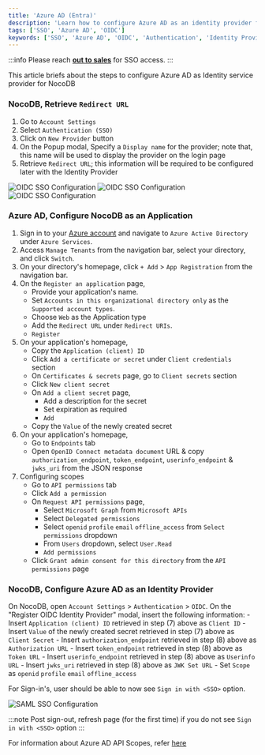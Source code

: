 ```yaml
---
title: 'Azure AD (Entra)' 
description: 'Learn how to configure Azure AD as an identity provider for NocoDB.' 
tags: ['SSO', 'Azure AD', 'OIDC']
keywords: ['SSO', 'Azure AD', 'OIDC', 'Authentication', 'Identity Provider']
---
```


:::info
Please reach [**out to sales**](https://calendly.com/nocodb) for SSO access.
:::

This article briefs about the steps to configure Azure AD as Identity service provider for NocoDB

### NocoDB, Retrieve `Redirect URL`
1. Go to `Account Settings`
2. Select `Authentication (SSO)`
3. Click on `New Provider` button
4. On the Popup modal, Specify a `Display name` for the provider; note that, this name will be used to display the provider on the login page
5. Retrieve `Redirect URL`; this information will be required to be configured later with the Identity Provider

![OIDC SSO Configuration](/img/v2/account-settings/SSO-1.png)
![OIDC SSO Configuration](/img/v2/account-settings/OIDC-2.png)
![OIDC SSO Configuration](/img/v2/account-settings/OIDC-3.png)


### Azure AD, Configure NocoDB as an Application
1. Sign in to your [Azure account](https://portal.azure.com/#allservices) and navigate to `Azure Active Directory` under `Azure Services`.
2. Access `Manage Tenants` from the navigation bar, select your directory, and click `Switch`.
3. On your directory's homepage, click `+ Add` > `App Registration` from the navigation bar.
4. On the `Register an application` page,
    - Provide your application's name.
    - Set `Accounts in this organizational directory only` as the `Supported account types`.
    - Choose `Web` as the Application type
    - Add the `Redirect URL` under `Redirect URIs`.
    - `Register`
5. On your application's homepage, 
    - Copy the `Application (client) ID`
    - Click `Add a certificate or secret` under `Client credentials` section
    - On `Certificates & secrets` page, go to `Client secrets` section
    - Click `New client secret`
    - On `Add a client secret` page, 
        - Add a description for the secret
        - Set expiration as required
        - `Add`
    - Copy the `Value` of the newly created secret
6. On your application's homepage, 
    - Go to `Endpoints` tab
    - Open `OpenID Connect metadata document` URL & copy `authorization_endpoint`, `token_endpoint`, `userinfo_endpoint` & `jwks_uri` from the JSON response
7. Configuring scopes
    - Go to `API permissions` tab
    - Click `Add a permission`
    - On `Request API permissions` page, 
        - Select `Microsoft Graph` from `Microsoft APIs`
        - Select `Delegated permissions`
        - Select `openid` `profile` `email` `offline_access` from `Select permissions` dropdown
        - From `Users` dropdown, select `User.Read`
        - `Add permissions`
    - Click `Grant admin consent for this directory` from the `API permissions` page


### NocoDB, Configure Azure AD as an Identity Provider
On NocoDB, open `Account Settings` > `Authentication` > `OIDC`. On the "Register OIDC Identity Provider" modal, insert the following information:
    - Insert `Application (client) ID` retrieved in step (7) above as `Client ID`
    - Insert `Value` of the newly created secret retrieved in step (7) above as `Client Secret`
    - Insert `authorization_endpoint` retrieved in step (8) above as `Authorization URL`
    - Insert `token_endpoint` retrieved in step (8) above as `Token URL`
    - Insert `userinfo_endpoint` retrieved in step (8) above as `Userinfo URL`
    - Insert `jwks_uri` retrieved in step (8) above as `JWK Set URL`
    - Set `Scope` as `openid` `profile` `email` `offline_access`

For Sign-in's, user should be able to now see `Sign in with <SSO>` option.

![SAML SSO Configuration](/img/v2/account-settings/SSO-SignIn.png)


:::note
Post sign-out, refresh page (for the first time) if you do not see `Sign in with <SSO>` option
:::

For information about Azure AD API Scopes, refer [here](https://learn.microsoft.com/en-us/azure/active-directory/develop/v2-permissions-and-consent#offline_access)